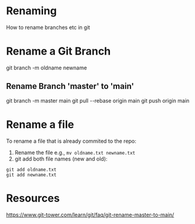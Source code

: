 # Renaming
How to rename branches etc in git

# Rename a Git Branch
git branch -m oldname newname

## Rename Branch 'master' to 'main'
git branch -m master main
git pull --rebase origin main
git push origin main


# Rename a file
To rename a file that is already commited to the repo:<br>
1. Rename the file e.g., `mv oldname.txt newname.txt`<br>
2. git add both file names (new and old):
```
git add oldname.txt
git add newname.txt
```

# Resources
https://www.git-tower.com/learn/git/faq/git-rename-master-to-main/
